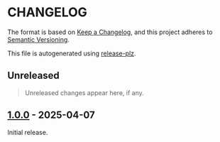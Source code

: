 # CHANGELOG

The format is based on [Keep a Changelog](https://keepachangelog.com/en/1.0.0/), and
this project adheres to [Semantic Versioning](https://semver.org/spec/v2.0.0.html).

This file is autogenerated using [release-plz](https://release-plz.dev).

## Unreleased

> Unreleased changes appear here, if any.

## [1.0.0](https://tonywu6.github.com/tonywu6/mdbookkit/releases/tag/mdbookkit-v1.0.0) - 2025-04-07

Initial release.
